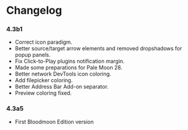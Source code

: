 # Changelog

### 4.3b1
- Correct icon paradigm.
- Better source/target arrow elements and removed dropshadows for popup panels.
- Fix Click-to-Play plugins notification margin.
- Made some preparations for Pale Moon 28.
- Better network DevTools icon coloring.
- Add filepicker coloring.
- Better Address Bar Add-on separator.
- Preview coloring fixed.

### 4.3a5
- First Bloodmoon Edition version
